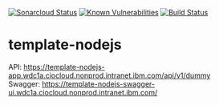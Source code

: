 [![Sonarcloud Status](https://sonarcloud.io/api/project_badges/measure?project=gotreasa_template-nodejs&metric=alert_status)](https://sonarcloud.io/dashboard?id=gotreasa_template-nodejs)
[![Known Vulnerabilities](https://snyk.io/test/github/gotreasa/template-nodejs/badge.svg)](https://snyk.io/test/github/gotreasa/template-nodejs)
[![Build Status](https://travis.ibm.com/GOTREASA/template-nodejs.svg?token=qUvyKZdxoFqWxS8YbzZZ&branch=main)](https://travis.ibm.com/GOTREASA/template-nodejs)

# template-nodejs

API: https://template-nodejs-app.wdc1a.ciocloud.nonprod.intranet.ibm.com/api/v1/dummy  
Swagger: https://template-nodejs-swagger-ui.wdc1a.ciocloud.nonprod.intranet.ibm.com/  
